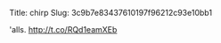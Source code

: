 Title: chirp
Slug: 3c9b7e83437610197f96212c93e10bb1

'alls. <a href="http://t.co/RQd1eamXEb">http://t.co/RQd1eamXEb</a>
